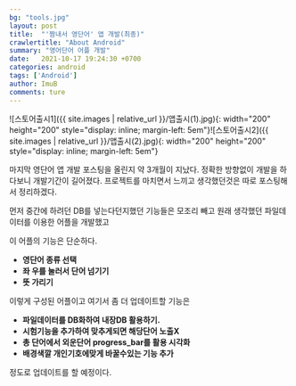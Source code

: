 ```yaml
---
bg: "tools.jpg"
layout: post
title:  "'짬내서 영단어' 앱 개발(최종)"
crawlertitle: "About Android"
summary: "영어단어 어플 개발"
date:   2021-10-17 19:24:30 +0700
categories: android
tags: ['Android']
author: ImuB
comments: ture
---
```

![스토어출시1]({{ site.images | relative_url }}/앱출시(1).jpg){: width="200" height="200" style="display: inline; margin-left: 5em"}![스토어출시2]({{ site.images | relative_url }}/앱출시(2).jpg){: width="200" height="200" style="display: inline; margin-left: 5em"}

마지막 영단어 앱 개발 포스팅을 올린지 약 3개월이 지났다.
정확한 방향없이 개발을 하다보니 개발기간이 길어졌다.
프로젝트를 마치면서 느끼고 생각했던것은 따로 포스팅해서 정리하겠다.

먼저 중간에 하려던 DB를 넣는다던지했던 기능들은 모조리 빼고 원래
생각했던 파일데이터를 이용한 어플을 개발했고

이 어플의 기능은 단순하다.
+ **영단어 종류 선택** 
+ **좌 우를 눌러서 단어 넘기기**  
+ **뜻 가리기**  

이렇게 구성된 어플이고 여기서 좀 더 업데이트할 기능은
- **파일데이터를 DB화하여 내장DB 활용하기.**
- **시험기능을 추가하여 맞추게되면 해당단어 노출X**
- **총 단어에서 외운단어 progress_bar를 활용 시각화**
- **배경색깔 개인기호에맞게 바꿀수있는 기능 추가**  

정도로 업데이트를 할 예정이다.
